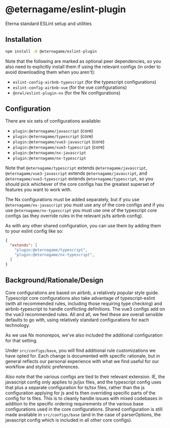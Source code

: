 # @eternagame/eslint-plugin

Eterna standard ESLint setup and utilities

## Installation

```sh
npm install -D @eternagame/eslint-plugin
```

Note that the following are marked as optional peer dependencies, so you also need to explicitly
install them if using the relevant configs (in order to avoid downloading them when you aren't):

- `eslint-config-airbnb-typescript` (for the typescript configurations)
- `eslint-config-airbnb-vue` (for the vue configurations)
- `@nrwl/eslint-plugin-nx` (for the Nx configurations)

## Configuration

There are six sets of configurations available:

- `plugin:@eternagame/javascript` (core)
- `plugin:@eternagame/typescript` (core)
- `plugin:@eternagame/vue3-javascript` (core)
- `plugin:@eternagame/vue3-typescript` (core)
- `plugin:@eternagame/nx-javascript`
- `plugin:@eternagame/nx-typescript`

Note that `@eternagame/typescript` extends `@eternagame/javascript`, `@eternagame/vue3-javascript` extends
`@eternagame/javascript`, and `@eternagame/vue3-typescript` extends `@eternagame/typescript`, so you should
pick whichever of the core configs has the greatest superset of features you want to work with.

The Nx configurations must be added separately, but if you use `@eternagame/nx-javascript` you must
use any of the core configs and if you use `@eternagame/nx-typescript` you must use one of the
typescript core configs (as they override rules in the relevant js/ts airbnb config).

As with any other shared configuration, you can use them by adding them to your eslint config like so:
```json
{
  "extends": [
    "plugin:@eternagame/typescript",
    "plugin:@eternagame/nx-typescript",
  ]
}
```

## Background/Rationale/Design

Core configurations are based on airbnb, a relatively popular style guide. Typescript core
configurations also take advantage of typescript-eslint (with all recommended rules, including those
requiring type checking) and airbnb-typescript to handle conflicting definitions. The vue3 configs
add on the vue3 recommended rules. All and all, we feel these are overall sensible defaults to go with,
using relatively standard configurations for each technology.

As we use Nx monorepos, we've also included the additional configuration for that setting.

Under `src/configs/base`, you will find additional rule customizations we have opted for. Each change is
documented with specific rationale, but in general reflects our personal experience with what we find
useful for our workflow and stylistic preferences.

Also note that the various configs are tied to their relevant extension. IE, the javascript config
only applies to js/jsx files, and the typescript config uses that plus a separate configuration
for ts/tsx files, rather than the js configuration applying for js and ts then overriding specific
parts of the config for ts files. This is to cleanly handle issues with mixed codebases in addition
to the specific ordering requirements of the various base configurations used in the core configurations.
Shared configuration is still made available in `src/configs/base` (and in the case of parserOptions, the
javascript config which is included in all other core configs).

